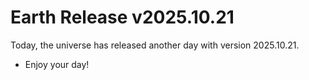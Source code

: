 # Earth Release v2025.10.21
Today, the universe has released another day with version 2025.10.21.
- Enjoy your day!
